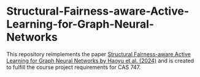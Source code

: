 # Structural-Fairness-aware-Active-Learning-for-Graph-Neural-Networks

This repository reimplements the paper [Structural Fairness-aware Active Learning for Graph Neural Networks by Haoyu et al. (2024)](https://openreview.net/pdf?id=bvjcMvMn7B) and is created to fulfill the course project requirements for CAS 747.
